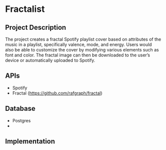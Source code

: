 # Fractalist

## Project Description

The project creates a fractal Spotify playlist cover based on attributes of the music in a playlist, specifically valence, mode, and energy. Users would also be able to customize the cover by modifying various elements such as font and color. The fractal image can then be downloaded to the user’s device or automatically uploaded to Spotify.

## APIs
* Spotify
* Fractal (https://github.com/rafgraph/fractal)

## Database
* Postgres
* 

## Implementation


##


